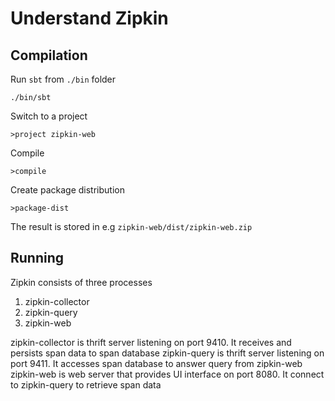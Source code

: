 # Understand Zipkin

## Compilation

Run `sbt` from `./bin` folder

    ./bin/sbt

Switch to a project

    >project zipkin-web
    
Compile

    >compile

Create package distribution

    >package-dist

The result is stored in e.g `zipkin-web/dist/zipkin-web.zip`

## Running

Zipkin consists of three processes

1. zipkin-collector
2. zipkin-query
3. zipkin-web

zipkin-collector is thrift server listening on port 9410. It receives and persists span data to span database
zipkin-query is thrift server listening on port 9411. It accesses span database to answer query from zipkin-web
zipkin-web is web server that provides UI interface on port 8080. It connect to zipkin-query to retrieve span data


